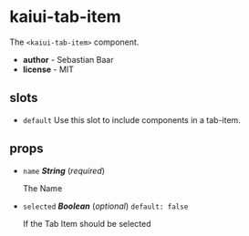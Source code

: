 # kaiui-tab-item 

The `<kaiui-tab-item>` component. 

- **author** - Sebastian Baar 
- **license** - MIT 

## slots 

- `default` Use this slot to include components in a tab-item. 

## props 

- `name` ***String*** (*required*) 

  The Name 

- `selected` ***Boolean*** (*optional*) `default: false` 

  If the Tab Item should be selected 

